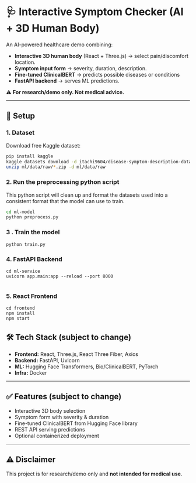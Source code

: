 # 🩺 Interactive Symptom Checker (AI + 3D Human Body)

An AI-powered healthcare demo combining:

- **Interactive 3D human body** (React + Three.js) → select pain/discomfort location.
- **Symptom input form** → severity, duration, description.
- **Fine-tuned ClinicalBERT** → predicts possible diseases or conditions
- **FastAPI backend** → serves ML predictions.

⚠️ **For research/demo only. Not medical advice.**

---

## 🚀 Setup

### 1. Dataset
Download free Kaggle dataset:

```bash
pip install kaggle
kaggle datasets download -d itachi9604/disease-symptom-description-dataset -p ml/data/raw
unzip ml/data/raw/*.zip -d ml/data/raw

``` 

### 2. Run the preprocessing python script 
This python script will clean up and format the datasets used into a consistent format that the model can use to train. 

```bash 
cd ml-model 
python preprocess.py

```
### 3 . Train the model 
```
python train.py

```
### 4. FastAPI Backend
  
  ```
  cd ml-service
uvicorn app.main:app --reload --port 8000

  
  ```

### 5. React Frontend
  ```
cd frontend
npm install
npm start
  ```


## 🛠️ Tech Stack (subject to change) 

- **Frontend:** React, Three.js, React Three Fiber, Axios  
- **Backend:** FastAPI, Uvicorn  
- **ML:** Hugging Face Transformers, Bio/ClinicalBERT, PyTorch  
- **Infra:** Docker

---

## ✅ Features (subject to change)

- Interactive 3D body selection  
- Symptom form with severity & duration  
- Fine-tuned ClinicalBERT from Hugging Face library
- REST API serving predictions  
- Optional containerized deployment  

---

## ⚠️ Disclaimer

This project is for research/demo only and **not intended for medical use**.


  




